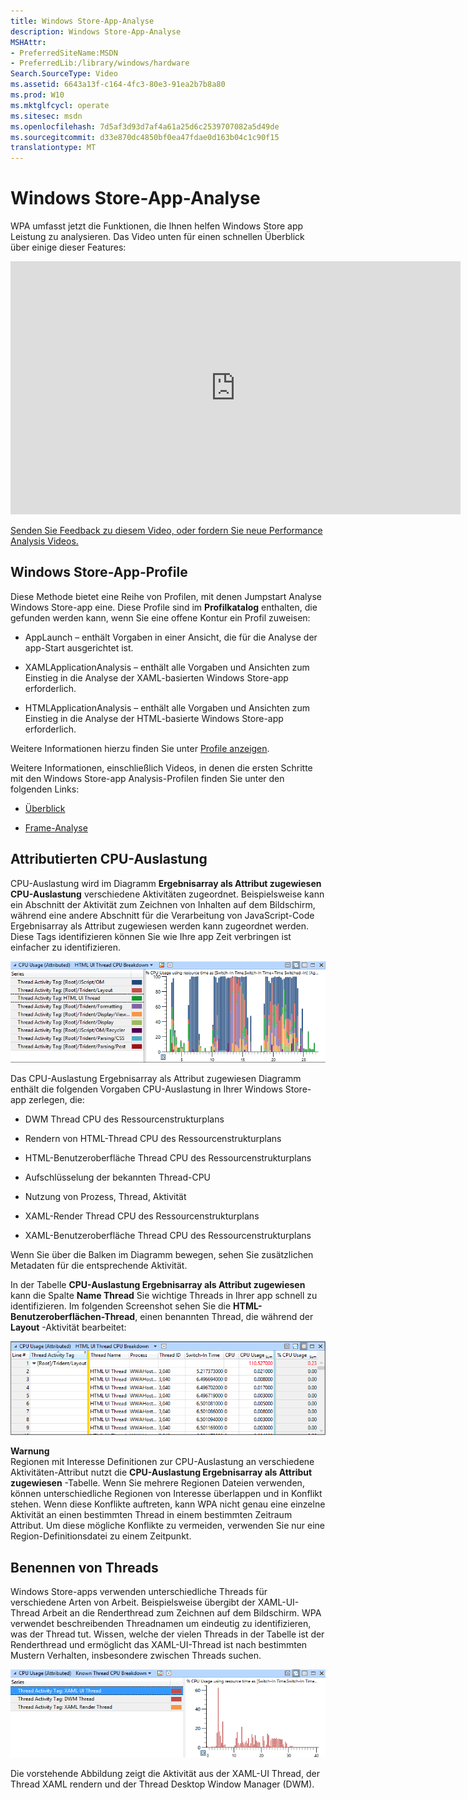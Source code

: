 ```yaml
---
title: Windows Store-App-Analyse
description: Windows Store-App-Analyse
MSHAttr:
- PreferredSiteName:MSDN
- PreferredLib:/library/windows/hardware
Search.SourceType: Video
ms.assetid: 6643a13f-c164-4fc3-80e3-91ea2b7b8a80
ms.prod: W10
ms.mktglfcycl: operate
ms.sitesec: msdn
ms.openlocfilehash: 7d5af3d93d7af4a61a25d6c2539707082a5d49de
ms.sourcegitcommit: d33e870dc4850bf0ea47fdae0d163b04c1c90f15
translationtype: MT
---
```

# <a name="windows-store-app-analysis"></a>Windows Store-App-Analyse


WPA umfasst jetzt die Funktionen, die Ihnen helfen Windows Store app Leistung zu analysieren. Das Video unten für einen schnellen Überblick über einige dieser Features:

<iframe src="https://hubs-video.ssl.catalog.video.msn.com/embed/bf588be3-5aa0-4679-9f00-7dcaa93df127/IA?csid=ux-en-us&MsnPlayerLeadsWith=html&PlaybackMode=Inline&MsnPlayerDisplayShareBar=false&MsnPlayerDisplayInfoButton=false&iframe=true&QualityOverride=HD" width="720" height="405" allowFullScreen="true" frameBorder="0" scrolling="no"></iframe>

[Senden Sie Feedback zu diesem Video, oder fordern Sie neue Performance Analysis Videos.](mailto:lhdocfb@microsoft.com?subject=HCKTestLevelsVIDEO&body=%0D%0A%0D%0AMicrosoft%20uses%20your%20feedback%20to%20improve%20its%20products,%20services%20and%20documentation.%20While%20we%20are%20investigating%20the%20issue%20you%20report,%20we%20may%20send%20e-mail%20to%20you%20to%20ask%20for%20further%20details%20or%20clarification%20on%20the%20feedback%20you%20send%20to%20us,%20and%20we%20may%20send%20e-mail%20to%20you%20to%20let%20you%20know%20that%20your%20feedback%20has%20been%20addressed.%C2%A0%20We%20do%20not%20use%20your%20e-mail%20address%20for%20any%20other%20purpose.%0D%0AFor%20technical%20support,%20contact%20http://go.microsoft.com/fwlink/?LinkId=143702.%0D%0A%0D%0A%20For%20further%20information%20about%20the%20Microsoft%20Online%20Privacy%20Statement,%20please%20see%20http://go.microsoft.com/fwlink/?LinkId=143701.)

## <a name="windows-store-app-profiles"></a>Windows Store-App-Profile


Diese Methode bietet eine Reihe von Profilen, mit denen Jumpstart Analyse Windows Store-app eine. Diese Profile sind im **Profilkatalog** enthalten, die gefunden werden kann, wenn Sie eine offene Kontur ein Profil zuweisen:

-   AppLaunch – enthält Vorgaben in einer Ansicht, die für die Analyse der app-Start ausgerichtet ist.

-   XAMLApplicationAnalysis – enthält alle Vorgaben und Ansichten zum Einstieg in die Analyse der XAML-basierten Windows Store-app erforderlich.

-   HTMLApplicationAnalysis – enthält alle Vorgaben und Ansichten zum Einstieg in die Analyse der HTML-basierte Windows Store-app erforderlich.

Weitere Informationen hierzu finden Sie unter [Profile anzeigen](view-profiles.md).

Weitere Informationen, einschließlich Videos, in denen die ersten Schritte mit den Windows Store-app Analysis-Profilen finden Sie unter den folgenden Links:

-   [Überblick](big-picture.md)

-   [Frame-Analyse](frame-analysis.md)

## <a name="attributed-cpu-usage"></a>Attributierten CPU-Auslastung


CPU-Auslastung wird im Diagramm **Ergebnisarray als Attribut zugewiesen CPU-Auslastung** verschiedene Aktivitäten zugeordnet. Beispielsweise kann ein Abschnitt der Aktivität zum Zeichnen von Inhalten auf dem Bildschirm, während eine andere Abschnitt für die Verarbeitung von JavaScript-Code Ergebnisarray als Attribut zugewiesen werden kann zugeordnet werden. Diese Tags identifizieren können Sie wie Ihre app Zeit verbringen ist einfacher zu identifizieren.

![Bereiche von Interesse: Grafik](images/acm-wpt-regions-1.png)

Das CPU-Auslastung Ergebnisarray als Attribut zugewiesen Diagramm enthält die folgenden Vorgaben CPU-Auslastung in Ihrer Windows Store-app zerlegen, die:

-   DWM Thread CPU des Ressourcenstrukturplans

-   Rendern von HTML-Thread CPU des Ressourcenstrukturplans

-   HTML-Benutzeroberfläche Thread CPU des Ressourcenstrukturplans

-   Aufschlüsselung der bekannten Thread-CPU

-   Nutzung von Prozess, Thread, Aktivität

-   XAML-Render Thread CPU des Ressourcenstrukturplans

-   XAML-Benutzeroberfläche Thread CPU des Ressourcenstrukturplans

Wenn Sie über die Balken im Diagramm bewegen, sehen Sie zusätzlichen Metadaten für die entsprechende Aktivität.

In der Tabelle **CPU-Auslastung Ergebnisarray als Attribut zugewiesen** kann die Spalte **Name Thread** Sie wichtige Threads in Ihrer app schnell zu identifizieren. Im folgenden Screenshot sehen Sie die **HTML-Benutzeroberflächen-Thread**, einen benannten Thread, die während der **Layout** -Aktivität bearbeitet:

![bekannte Thread cpu des Ressourcenstrukturplans-Tabelle](images/acm-wpt-regions-2.png)

**Warnung**  
Regionen mit Interesse Definitionen zur CPU-Auslastung an verschiedene Aktivitäten-Attribut nutzt die **CPU-Auslastung Ergebnisarray als Attribut zugewiesen** -Tabelle. Wenn Sie mehrere Regionen Dateien verwenden, können unterschiedliche Regionen von Interesse überlappen und in Konflikt stehen. Wenn diese Konflikte auftreten, kann WPA nicht genau eine einzelne Aktivität an einen bestimmten Thread in einem bestimmten Zeitraum Attribut. Um diese mögliche Konflikte zu vermeiden, verwenden Sie nur eine Region-Definitionsdatei zu einem Zeitpunkt.

 

## <a name="thread-naming"></a>Benennen von Threads


Windows Store-apps verwenden unterschiedliche Threads für verschiedene Arten von Arbeit. Beispielsweise übergibt der XAML-UI-Thread Arbeit an die Renderthread zum Zeichnen auf dem Bildschirm. WPA verwendet beschreibenden Threadnamen um eindeutig zu identifizieren, was der Thread tut. Wissen, welche der vielen Threads in der Tabelle ist der Renderthread und ermöglicht das XAML-UI-Thread ist nach bestimmten Mustern Verhalten, insbesondere zwischen Threads suchen.

![beschreibenden Threadnamen in wpa](images/acm-wpa-store-app-analysis-thread-names.png)

Die vorstehende Abbildung zeigt die Aktivität aus der XAML-UI Thread, der Thread XAML rendern und der Thread Desktop Window Manager (DWM).

 

 






